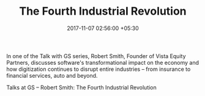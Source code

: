 ﻿---
title: The Fourth Industrial Revolution
date: 2017-11-07 02:56:00 +05:30
tags:
- economy
- financial services
- insurance
Image: "/uploads/interview.jpg"
Person: Elena Mesropyan
category:
- Enabling Technologies
Companies:
- Vista Equity Partners
Markets:
- USA
- North America
Author: Elena Mesropyan
Video: https://www.youtube.com/embed/rYi7UnkoWYM
---

In one of the Talk with GS series, Robert Smith, Founder of Vista Equity Partners, discusses software's transformational impact on the economy and how digitization continues to disrupt entire industries – from insurance to financial services, auto and beyond.

Talks at GS – Robert Smith: The Fourth Industrial Revolution